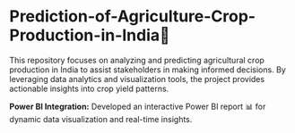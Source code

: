 # Prediction-of-Agriculture-Crop-Production-in-India🌾
 This repository focuses on analyzing and predicting agricultural crop production in India to assist stakeholders in making informed decisions. By leveraging data analytics and visualization tools, the project provides actionable insights into crop yield patterns.
 
 **Power BI Integration:** Developed an interactive Power BI report 📊 for dynamic data visualization and real-time insights.
